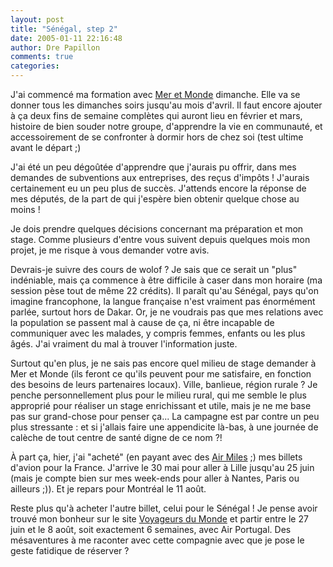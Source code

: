 ```yaml
---
layout: post
title: "Sénégal, step 2"
date: 2005-01-11 22:16:48
author: Dre Papillon
comments: true
categories: 
---
```



J'ai commencé ma formation avec [Mer et Monde](http://blog.remede.org/index.php/) dimanche.  Elle va se donner tous les dimanches soirs jusqu'au mois d'avril.  Il faut encore ajouter à ça deux fins de semaine complètes qui auront lieu en février et mars, histoire de bien souder notre groupe, d'apprendre la vie en communauté, et accessoirement de se confronter à dormir hors de chez soi (test ultime avant le départ ;)

J'ai été un peu dégoûtée d'apprendre que j'aurais pu offrir, dans mes demandes de subventions aux entreprises, des reçus d'impôts !  J'aurais certainement eu un peu plus de succès.  J'attends encore la réponse de mes députés, de la part de qui j'espère bien obtenir quelque chose au moins !

Je dois prendre quelques décisions concernant ma préparation et mon stage.  Comme plusieurs d'entre vous suivent depuis quelques mois mon projet, je me risque à vous demander votre avis.

Devrais-je suivre des cours de wolof ?  Je sais que ce serait un "plus" indéniable, mais ça commence à être difficile à caser dans mon horaire (ma session pèse tout de même 22 crédits).  Il paraît qu'au Sénégal, pays qu'on imagine francophone, la langue française n'est vraiment pas énormément parlée, surtout hors de Dakar.  Or, je ne voudrais pas que mes relations avec la population se passent mal à cause de ça, ni être incapable de communiquer avec les malades, y compris femmes, enfants ou les plus âgés.  J'ai vraiment du mal à trouver l'information juste.

Surtout qu'en plus, je ne sais pas encore quel milieu de stage demander à Mer et Monde (ils feront ce qu'ils peuvent pour me satisfaire, en fonction des besoins de leurs partenaires locaux).  Ville, banlieue, région rurale ?  Je penche personnellement plus pour le milieu rural, qui me semble le plus approprié pour réaliser un stage enrichissant et utile, mais je ne me base pas sur grand-chose pour penser ça...  La campagne est par contre un peu plus stressante : et si j'allais faire une appendicite là-bas, à une journée de calèche de tout centre de santé digne de ce nom ?!

À part ça, hier, j'ai "acheté" (en payant avec des [Air Miles](https://www.airmiles.ca/) ;) mes billets d'avion pour la France.  J'arrive le 30 mai pour aller à Lille jusqu'au 25 juin (mais je compte bien sur mes week-ends pour aller à Nantes, Paris ou ailleurs ;)).  Et je repars pour Montréal le 11 août.

Reste plus qu'à acheter l'autre billet, celui pour le Sénégal !  Je pense avoir trouvé mon bonheur sur le site [Voyageurs du Monde](http://www.vdm.com/vdm/index.asp) et partir entre le 27 juin et le 8 août, soit exactement 6 semaines, avec Air Portugal.  Des mésaventures à me raconter avec cette compagnie avec que je pose le geste fatidique de réserver ?